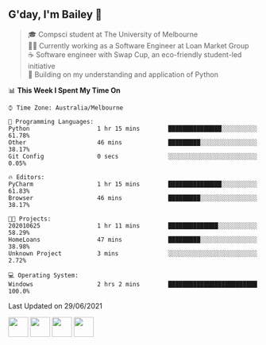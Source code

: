 ## G'day, I'm Bailey 👋

> 🎓 Compsci student at The University of Melbourne <br>
> 👨‍💻 Currently working as a Software Engineer at Loan Market Group <br>
> ☕️ Software engineer with Swap Cup, an eco-friendly student-led initiative <br>
> 🌱 Building on my understanding and application of Python

<!--START_SECTION:waka-->
📊 **This Week I Spent My Time On** 

```text
⌚︎ Time Zone: Australia/Melbourne

💬 Programming Languages: 
Python                   1 hr 15 mins        ███████████████░░░░░░░░░░   61.78% 
Other                    46 mins             █████████░░░░░░░░░░░░░░░░   38.17% 
Git Config               0 secs              ░░░░░░░░░░░░░░░░░░░░░░░░░   0.05%

🔥 Editors: 
PyCharm                  1 hr 15 mins        ███████████████░░░░░░░░░░   61.83% 
Browser                  46 mins             █████████░░░░░░░░░░░░░░░░   38.17%

🐱‍💻 Projects: 
202010625                1 hr 11 mins        ██████████████░░░░░░░░░░░   58.29% 
HomeLoans                47 mins             █████████░░░░░░░░░░░░░░░░   38.98% 
Unknown Project          3 mins              ░░░░░░░░░░░░░░░░░░░░░░░░░   2.72%

💻 Operating System: 
Windows                  2 hrs 2 mins        █████████████████████████   100.0%

```


 Last Updated on 29/06/2021
<!--END_SECTION:waka-->

[<img height="40px" src="https://img.icons8.com/ios-filled/2x/linkedin.png">](https://linkedin.com/in/baileybutler1)
[<img height="40px" src="https://img.icons8.com/ios-filled/2x/github.png">](https://github.com/baely)
[<img height="40px" src="https://img.icons8.com/ios-filled/2x/salesforce.png">](https://trailblazer.me/id/baileybutler)
[<img height="40px" src="https://img.icons8.com/ios-filled/2x/instagram.png">](https://instagram.com/bae1y)
